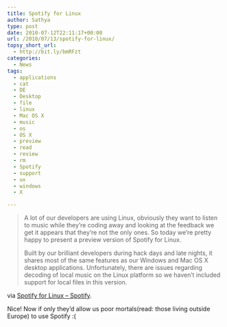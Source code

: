 ```yaml
---
title: Spotify for Linux
author: Sathya
type: post
date: 2010-07-12T22:11:17+00:00
url: /2010/07/13/spotify-for-linux/
topsy_short_url:
  - http://bit.ly/bmRFzt
categories:
  - News
tags:
  - applications
  - cat
  - DE
  - Desktop
  - file
  - linux
  - Mac OS X
  - music
  - os
  - OS X
  - preview
  - read
  - review
  - rm
  - Spotify
  - support
  - ux
  - windows
  - X

---
```

> A lot of our developers are using Linux, obviously they want to listen to music while they’re coding away and looking at the feedback we get it appears that they’re not the only ones. So today we’re pretty happy to present a preview version of Spotify for Linux.
> 
> Built by our brilliant developers during hack days and late nights, it shares most of the same features as our Windows and Mac OS X desktop applications. Unfortunately, there are issues regarding decoding of local music on the Linux platform so we haven’t included support for local files in this version.

via [Spotify for Linux &#8211; Spotify][1].

Nice! Now if only they&#8217;d allow us poor mortals(read: those living outside Europe) to use Spotify :(

 [1]: http://www.spotify.com/int/blog/archives/2010/07/12/linux/